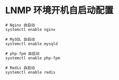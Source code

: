 # LNMP 环境开机自启动配置

```
# Nginx 自启动
systemctl enable nginx

# MySQL 自启动
systemctl enable mysqld

# php-fpm 自启动
systemctl enable php-fpm

# Redis 自启动
systemctl enable redis
```


